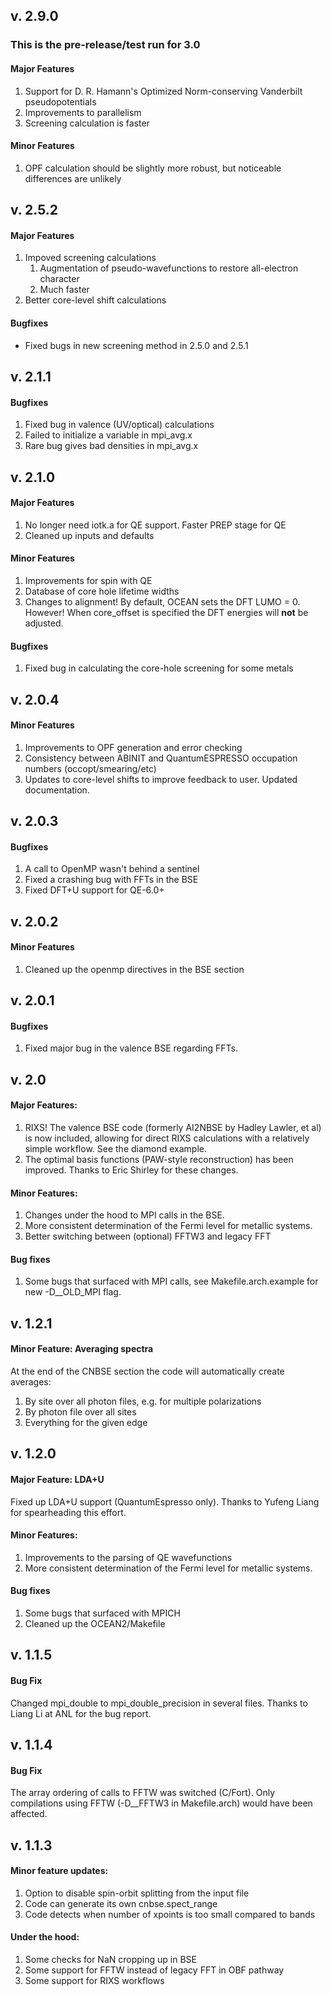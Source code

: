 ## v. 2.9.0

### This is the pre-release/test run for 3.0

#### Major Features
 1. Support for D. R. Hamann's Optimized Norm-conserving Vanderbilt pseudopotentials
 2. Improvements to parallelism
   1. Screening calculation is faster

#### Minor Features
 1. OPF calculation should be slightly more robust, but noticeable differences are unlikely

## v. 2.5.2

#### Major Features
 1. Impoved screening calculations
    1. Augmentation of pseudo-wavefunctions to restore all-electron character
    2. Much faster
 2. Better core-level shift calculations

#### Bugfixes
 * Fixed bugs in new screening method in 2.5.0 and 2.5.1

## v. 2.1.1

#### Bugfixes
 1. Fixed bug in valence (UV/optical) calculations
 2. Failed to initialize a variable in mpi_avg.x
 3. Rare bug gives bad densities in mpi_avg.x

## v. 2.1.0

#### Major Features
 1. No longer need iotk.a for QE support. Faster PREP stage for QE
 2. Cleaned up inputs and defaults

#### Minor Features
 1. Improvements for spin with QE
 2. Database of core hole lifetime widths
 3. Changes to alignment! By default, OCEAN sets the DFT LUMO = 0. However! 
    When core_offset is specified the DFT energies will **not** be adjusted. 

#### Bugfixes
 1. Fixed bug in calculating the core-hole screening for some metals

## v. 2.0.4

#### Minor Features
 1. Improvements to OPF generation and error checking
 2. Consistency between ABINIT and QuantumESPRESSO occupation numbers (occopt/smearing/etc)
 3. Updates to core-level shifts to improve feedback to user. Updated documentation.

## v. 2.0.3

#### Bugfixes
 1. A call to OpenMP wasn't behind a sentinel
 2. Fixed a crashing bug with FFTs in the BSE
 3. Fixed DFT+U support for QE-6.0+

## v. 2.0.2

#### Minor Features
 1. Cleaned up the openmp directives in the BSE section

## v. 2.0.1

#### Bugfixes
 1. Fixed major bug in the valence BSE regarding FFTs. 

## v. 2.0

#### Major Features:
1. RIXS! The valence BSE code (formerly AI2NBSE by Hadley Lawler, et al) is now included, allowing for direct RIXS calculations with a relatively simple workflow. See the diamond example. 
2. The optimal basis functions (PAW-style reconstruction) has been improved. Thanks to Eric Shirley for these changes.

#### Minor Features:
 1. Changes under the hood to MPI calls in the BSE.
 2. More consistent determination of the Fermi level for metallic systems.
 3. Better switching between (optional) FFTW3 and legacy FFT

#### Bug fixes
 1. Some bugs that surfaced with MPI calls, see Makefile.arch.example for new -D__OLD_MPI flag.

## v. 1.2.1

#### Minor Feature: Averaging spectra
At the end of the CNBSE section the code will automatically create averages: 
 1. By site over all photon files, e.g. for multiple polarizations
 2. By photon file over all sites
 3. Everything for the given edge

## v. 1.2.0

#### Major Feature: LDA+U
Fixed up LDA+U support (QuantumEspresso only). Thanks to Yufeng Liang for 
spearheading this effort.

#### Minor Features:
 1. Improvements to the parsing of QE wavefunctions
 2. More consistent determination of the Fermi level for metallic systems. 

#### Bug fixes
 1. Some bugs that surfaced with MPICH
 2. Cleaned up the OCEAN2/Makefile

## v. 1.1.5

#### Bug Fix
Changed mpi_double to mpi_double_precision in several files. 
Thanks to Liang Li at ANL for the bug report.

## v. 1.1.4

#### Bug Fix
The array ordering of calls to FFTW was switched (C/Fort). Only compilations using 
FFTW (-D__FFTW3 in Makefile.arch) would have been affected.

## v. 1.1.3

#### Minor feature updates:
 1. Option to disable spin-orbit splitting from the input file
 2. Code can generate its own cnbse.spect_range
 3. Code detects when number of xpoints is too small compared to bands


#### Under the hood:
 1. Some checks for NaN cropping up in BSE
 2. Some support for FFTW instead of legacy FFT in OBF pathway
 3. Some support for RIXS workflows
